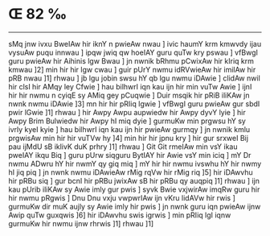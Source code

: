 # Œ 82 ‰
---
sMq jnw ivxu BweIAw hir iknY n pwieAw nwau ] ivic haumY krm kmwvdy
ijau vysuAw puqu innwau ] ipqw jwiq qw hoeIAY guru quTw kry pswau ]
vfBwgI guru pwieAw hir Aihinis lgw Bwau ] jn nwnik bRhmu pCwixAw
hir kIriq krm kmwau ]2] min hir hir lgw cwau ] guir pUrY nwmu
idRVwieAw hir imilAw hir pRB nwau ]1] rhwau ] jb lgu jobin swsu hY
qb lgu nwmu iDAwie ] clidAw nwil hir clsI hir AMqy ley Cfwie ]
hau bilhwrI iqn kau ijn hir min vuTw Awie ] ijnI hir hir nwmu n
cyiqE sy AMiq gey pCuqwie ] Duir msqik hir pRiB iliKAw jn nwnk nwmu
iDAwie ]3] mn hir hir pRIiq lgwie ] vfBwgI guru pwieAw gur sbdI
pwir lGwie ]1] rhwau ] hir Awpy Awpu aupwiedw hir Awpy dyvY lyie ]
hir Awpy Brim Bulwiedw hir Awpy hI miq dyie ] gurmuKw min prgwsu hY
sy ivrly kyeI kyie ] hau bilhwrI iqn kau ijn hir pwieAw gurmqy ] jn
nwnik kmlu prgwisAw min hir hir vuTVw hy ]4] min hir hir jpnu
kry ] hir gur srxweI Bij pau ijMdU sB iklivK duK prhry ]1] rhwau ]
Git Git rmeIAw min vsY ikau pweIAY ikqu Biq ] guru pUrw siqguru
BytIAY hir Awie vsY min iciq ] mY Dr nwmu ADwru hY hir nwmY qy giq
miq ] mY hir hir nwmu ivswhu hY hir nwmy hI jiq piq ] jn nwnk nwmu
iDAwieAw rMig rqVw hir rMig riq ]5] hir iDAwvhu hir pRBu siq ] gur
bcnI hir pRBu jwixAw sB hir pRBu qy auqpiq ]1] rhwau ] ijn kau
pUrib iliKAw sy Awie imly gur pwis ] syvk Bwie vxjwirAw imqRw guru
hir hir nwmu pRgwis ] Dnu Dnu vxju vwpwrIAw ijn vKru lidAVw hir
rwis ] gurmuKw dir muK aujly sy Awie imly hir pwis ] jn nwnk guru iqn
pwieAw ijnw Awip quTw guxqwis ]6] hir iDAwvhu swis igrwis ] min
pRIiq lgI iqnw gurmuKw hir nwmu ijnw rhrwis ]1] rhwau ]1]
####
